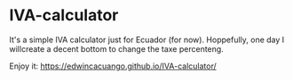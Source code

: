 # IVA-calculator
It's a simple IVA calculator just for Ecuador (for now). Hoppefully, one day I willcreate a decent bottom to change the taxe percenteng. 

Enjoy it:
https://edwincacuango.github.io/IVA-calculator/
